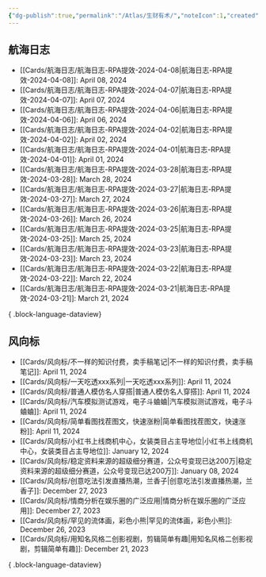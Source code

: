 ```yaml
---
{"dg-publish":true,"permalink":"/Atlas/生财有术/","noteIcon":1,"created":"2024-04-10","updated":"2024-04-10"}
---
```


## 航海日志
- [[Cards/航海日志/航海日志-RPA提效-2024-04-08\|航海日志-RPA提效-2024-04-08]]: April 08, 2024
- [[Cards/航海日志/航海日志-RPA提效-2024-04-07\|航海日志-RPA提效-2024-04-07]]: April 07, 2024
- [[Cards/航海日志/航海日志-RPA提效-2024-04-06\|航海日志-RPA提效-2024-04-06]]: April 06, 2024
- [[Cards/航海日志/航海日志-RPA提效-2024-04-02\|航海日志-RPA提效-2024-04-02]]: April 02, 2024
- [[Cards/航海日志/航海日志-RPA提效-2024-04-01\|航海日志-RPA提效-2024-04-01]]: April 01, 2024
- [[Cards/航海日志/航海日志-RPA提效-2024-03-28\|航海日志-RPA提效-2024-03-28]]: March 28, 2024
- [[Cards/航海日志/航海日志-RPA提效-2024-03-27\|航海日志-RPA提效-2024-03-27]]: March 27, 2024
- [[Cards/航海日志/航海日志-RPA提效-2024-03-26\|航海日志-RPA提效-2024-03-26]]: March 26, 2024
- [[Cards/航海日志/航海日志-RPA提效-2024-03-25\|航海日志-RPA提效-2024-03-25]]: March 25, 2024
- [[Cards/航海日志/航海日志-RPA提效-2024-03-23\|航海日志-RPA提效-2024-03-23]]: March 23, 2024
- [[Cards/航海日志/航海日志-RPA提效-2024-03-22\|航海日志-RPA提效-2024-03-22]]: March 22, 2024
- [[Cards/航海日志/航海日志-RPA提效-2024-03-21\|航海日志-RPA提效-2024-03-21]]: March 21, 2024

{ .block-language-dataview}

## 风向标
- [[Cards/风向标/不一样的知识付费，卖手稿笔记\|不一样的知识付费，卖手稿笔记]]: April 11, 2024
- [[Cards/风向标/一天吃透xxx系列\|一天吃透xxx系列]]: April 11, 2024
- [[Cards/风向标/普通人模仿名人穿搭\|普通人模仿名人穿搭]]: April 11, 2024
- [[Cards/风向标/汽车模拟测试游戏，电子斗蛐蛐\|汽车模拟测试游戏，电子斗蛐蛐]]: April 11, 2024
- [[Cards/风向标/简单看图找茬图文，快速涨粉\|简单看图找茬图文，快速涨粉]]: April 11, 2024
- [[Cards/风向标/小红书上线商机中心，女装类目占主导地位\|小红书上线商机中心，女装类目占主导地位]]: January 12, 2024
- [[Cards/风向标/稳定资料来源的超级细分赛道，公众号变现已达200万\|稳定资料来源的超级细分赛道，公众号变现已达200万]]: January 08, 2024
- [[Cards/风向标/创意吃法引发直播热潮，兰香子\|创意吃法引发直播热潮，兰香子]]: December 27, 2023
- [[Cards/风向标/情商分析在娱乐圈的广泛应用\|情商分析在娱乐圈的广泛应用]]: December 27, 2023
- [[Cards/风向标/罕见的流体画，彩色小熊\|罕见的流体画，彩色小熊]]: December 26, 2023
- [[Cards/风向标/用知名风格二创影视剧，剪辑简单有趣\|用知名风格二创影视剧，剪辑简单有趣]]: December 21, 2023

{ .block-language-dataview}